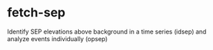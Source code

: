 # fetch-sep
Identify SEP elevations above background in a time series (idsep) and analyze events individually (opsep)
